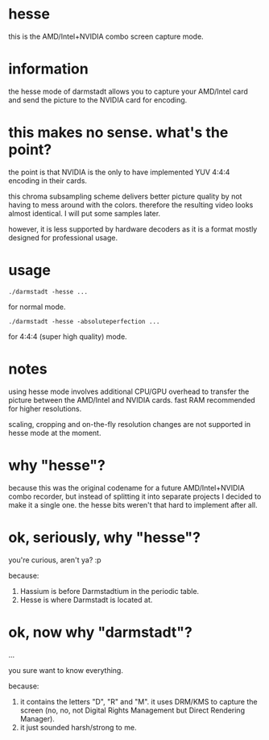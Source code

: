 # hesse

this is the AMD/Intel+NVIDIA combo screen capture mode.

# information

the hesse mode of darmstadt allows you to capture your AMD/Intel card and send the picture to the NVIDIA card for encoding.

# this makes no sense. what's the point?

the point is that NVIDIA is the only to have implemented YUV 4:4:4 encoding in their cards.

this chroma subsampling scheme delivers better picture quality by not having to mess around with the colors.
therefore the resulting video looks almost identical. I will put some samples later.

however, it is less supported by hardware decoders as it is a format mostly designed for professional usage.

# usage

```
./darmstadt -hesse ...
```

for normal mode.

```
./darmstadt -hesse -absoluteperfection ...
```

for 4:4:4 (super high quality) mode.

# notes

using hesse mode involves additional CPU/GPU overhead to transfer the picture between the AMD/Intel and NVIDIA cards.
fast RAM recommended for higher resolutions.

scaling, cropping and on-the-fly resolution changes are not supported in hesse mode at the moment.

# why "hesse"?

because this was the original codename for a future AMD/Intel+NVIDIA combo recorder, but instead of splitting it into separate projects I decided to make it a single one.
the hesse bits weren't that hard to implement after all.

# ok, seriously, why "hesse"?

you're curious, aren't ya? :p

because:

1. Hassium is before Darmstadtium in the periodic table.
2. Hesse is where Darmstadt is located at.

# ok, now why "darmstadt"?

...

you sure want to know everything.

because:

1. it contains the letters "D", "R" and "M". it uses DRM/KMS to capture the screen (no, no, not Digital Rights Management but Direct Rendering Manager).
2. it just sounded harsh/strong to me.
